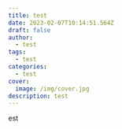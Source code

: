 ```yaml
---
title: test
date: 2023-02-07T10:14:51.564Z
draft: false
author:
  - test
tags:
  - test
categories:
  - test
cover:
  image: /img/cover.jpg
description: test
---
```

e﻿st